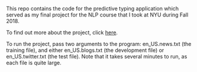 This repo contains the code for the predictive typing application which served as my final project for the NLP course that I took at NYU during Fall 2018.

To find out more about the project, click [here](gt941_Final%20Project%20Final%20Draft.pdf).

To run the project, pass two arguments to the program: en_US.news.txt (the training file), and either en_US.blogs.txt (the development file) or en_US.twitter.txt (the test file). Note that it takes several minutes to run, as each file is quite large.
